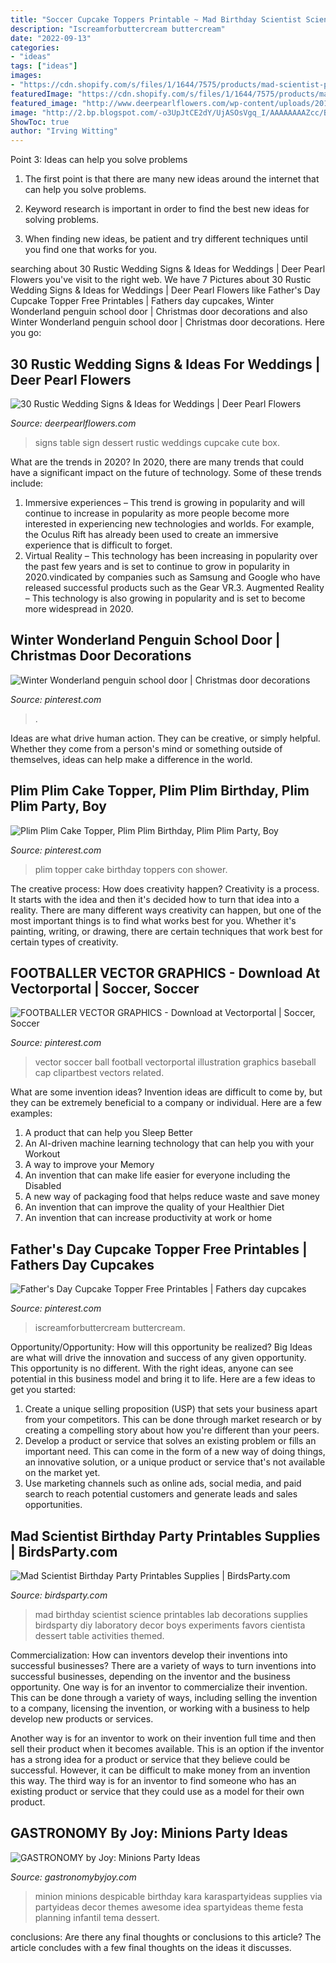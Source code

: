 ```yaml
---
title: "Soccer Cupcake Toppers Printable ~ Mad Birthday Scientist Science Printables Lab Decorations Supplies Birdsparty Diy Laboratory Decor Boys Experiments Favors Cientista Dessert Table Activities Themed"
description: "Iscreamforbuttercream buttercream"
date: "2022-09-13"
categories:
- "ideas"
tags: ["ideas"]
images:
- "https://cdn.shopify.com/s/files/1/1644/7575/products/mad-scientist-party-prinatbles-designs-shop-buy-party-ideas-boys-birthday-science-lab-printables_1024x1024.png?v=1481204735"
featuredImage: "https://cdn.shopify.com/s/files/1/1644/7575/products/mad-scientist-party-prinatbles-designs-shop-buy-party-ideas-boys-birthday-science-lab-printables_1024x1024.png?v=1481204735"
featured_image: "http://www.deerpearlflowers.com/wp-content/uploads/2016/05/dessert-table-sign.jpg"
image: "http://2.bp.blogspot.com/-o3UpJtCE2dY/UjASOsVgq_I/AAAAAAAAZcc/BXI2sLUBpfU/s1600/minion-29.jpg"
ShowToc: true
author: "Irving Witting"
---
```



Point 3: Ideas can help you solve problems
1. The first point is that there are many new ideas around the internet that can help you solve problems.
2. Keyword research is important in order to find the best new ideas for solving problems.

3. When finding new ideas, be patient and try different techniques until you find one that works for you.

	

		
searching about 30 Rustic Wedding Signs &amp; Ideas for Weddings | Deer Pearl Flowers you've visit to the right web. We have 7 Pictures about 30 Rustic Wedding Signs &amp; Ideas for Weddings | Deer Pearl Flowers like Father&#039;s Day Cupcake Topper Free Printables | Fathers day cupcakes, Winter Wonderland penguin school door | Christmas door decorations and also Winter Wonderland penguin school door | Christmas door decorations. Here you go:
		
    
## 30 Rustic Wedding Signs &amp; Ideas For Weddings | Deer Pearl Flowers

<img loading=lazy src="http://www.deerpearlflowers.com/wp-content/uploads/2016/05/dessert-table-sign.jpg" onerror="this.onerror=null;this.src='https://tse2.mm.bing.net/th?id=OIP.uv3Qqf6cX23SUYp-y84TzAHaLF&amp;pid=15.1';" alt="30 Rustic Wedding Signs &amp; Ideas for Weddings | Deer Pearl Flowers">

_Source: deerpearlflowers.com_

>signs table sign dessert rustic weddings cupcake cute box. 

	

What are the trends in 2020?
In 2020, there are many trends that could have a significant impact on the future of technology. Some of these trends include:
1. Immersive experiences – This trend is growing in popularity and will continue to increase in popularity as more people become more interested in experiencing new technologies and worlds. For example, the Oculus Rift has already been used to create an immersive experience that is difficult to forget.
2. Virtual Reality – This technology has been increasing in popularity over the past few years and is set to continue to grow in popularity in 2020.vindicated by companies such as Samsung and Google who have released successful products such as the Gear VR.3. Augmented Reality – This technology is also growing in popularity and is set to become more widespread in 2020.

    
## Winter Wonderland Penguin School Door | Christmas Door Decorations

<img loading=lazy src="https://i.pinimg.com/736x/1e/ee/f5/1eeef5baff7bd1a11bf120ee2bd03150.jpg" onerror="this.onerror=null;this.src='https://tse3.mm.bing.net/th?id=OIP.jU-8akvunXH8LcQvUpqjCQHaJ3&amp;pid=15.1';" alt="Winter Wonderland penguin school door | Christmas door decorations">

_Source: pinterest.com_

>. 

	

Ideas are what drive human action. They can be creative, or simply helpful. Whether they come from a person's mind or something outside of themselves, ideas can help make a difference in the world.

    
## Plim Plim Cake Topper, Plim Plim Birthday, Plim Plim Party, Boy

<img loading=lazy src="https://i.pinimg.com/736x/68/a9/d4/68a9d4834ed21e4e4e6113abd8f14387.jpg" onerror="this.onerror=null;this.src='https://tse4.mm.bing.net/th?id=OIP.LWEgKWwtGBApe44nGV0qigHaJ3&amp;pid=15.1';" alt="Plim Plim Cake Topper, Plim Plim Birthday, Plim Plim Party, Boy">

_Source: pinterest.com_

>plim topper cake birthday toppers con shower. 

	

The creative process: How does creativity happen?
Creativity is a process. It starts with the idea and then it's decided how to turn that idea into a reality. There are many different ways creativity can happen, but one of the most important things is to find what works best for you. Whether it's painting, writing, or drawing, there are certain techniques that work best for certain types of creativity.

    
## FOOTBALLER VECTOR GRAPHICS - Download At Vectorportal | Soccer, Soccer

<img loading=lazy src="https://i.pinimg.com/736x/2c/cc/f2/2cccf2c1dd7e88f44ac3f5df5de9d4ae.jpg" onerror="this.onerror=null;this.src='https://tse3.mm.bing.net/th?id=OIP.mfemX3KJ79TyruldQAPAPAHaHa&amp;pid=15.1';" alt="FOOTBALLER VECTOR GRAPHICS - Download at Vectorportal | Soccer, Soccer">

_Source: pinterest.com_

>vector soccer ball football vectorportal illustration graphics baseball cap clipartbest vectors related. 

	

What are some invention ideas?
Invention ideas are difficult to come by, but they can be extremely beneficial to a company or individual. Here are a few examples:
1. A product that can help you Sleep Better 
2. An AI-driven machine learning technology that can help you with your Workout 
3. A way to improve your Memory 
4. An invention that can make life easier for everyone including the Disabled 
5. A new way of packaging food that helps reduce waste and save money 
6. An invention that can improve the quality of your Healthier Diet 
7. An invention that can increase productivity at work or home 
    
## Father&#039;s Day Cupcake Topper Free Printables | Fathers Day Cupcakes

<img loading=lazy src="https://i.pinimg.com/736x/fd/51/04/fd51040cc91bbaf19af1d6105d0dd6b5.jpg" onerror="this.onerror=null;this.src='https://tse1.mm.bing.net/th?id=OIP.kOirgzH9_Ri62fwByIJKtgHaLG&amp;pid=15.1';" alt="Father&#039;s Day Cupcake Topper Free Printables | Fathers day cupcakes">

_Source: pinterest.com_

>iscreamforbuttercream buttercream. 

	

Opportunity/Opportunity: How will this opportunity be realized?
Big Ideas are what will drive the innovation and success of any given opportunity. This opportunity is no different. With the right ideas, anyone can see potential in this business model and bring it to life. Here are a few ideas to get you started: 
1. Create a unique selling proposition (USP) that sets your business apart from your competitors. This can be done through market research or by creating a compelling story about how you're different than your peers. 
2. Develop a product or service that solves an existing problem or fills an important need. This can come in the form of a new way of doing things, an innovative solution, or a unique product or service that's not available on the market yet. 
3. Use marketing channels such as online ads, social media, and paid search to reach potential customers and generate leads and sales opportunities.

    
## Mad Scientist Birthday Party Printables Supplies | BirdsParty.com

<img loading=lazy src="https://cdn.shopify.com/s/files/1/1644/7575/products/mad-scientist-party-prinatbles-designs-shop-buy-party-ideas-boys-birthday-science-lab-printables_1024x1024.png?v=1481204735" onerror="this.onerror=null;this.src='https://tse2.mm.bing.net/th?id=OIP.OPg6LnLRyaDANvu4GOEH6wHaJ3&amp;pid=15.1';" alt="Mad Scientist Birthday Party Printables Supplies | BirdsParty.com">

_Source: birdsparty.com_

>mad birthday scientist science printables lab decorations supplies birdsparty diy laboratory decor boys experiments favors cientista dessert table activities themed. 

	

Commercialization: How can inventors develop their inventions into successful businesses?
There are a variety of ways to turn inventions into successful businesses, depending on the inventor and the business opportunity. 
One way is for an inventor to commercialize their invention. This can be done through a variety of ways, including selling the invention to a company, licensing the invention, or working with a business to help develop new products or services. 

Another way is for an inventor to work on their invention full time and then sell their product when it becomes available. This is an option if the inventor has a strong idea for a product or service that they believe could be successful. However, it can be difficult to make money from an invention this way. 
The third way is for an inventor to find someone who has an existing product or service that they could use as a model for their own product.

    
## GASTRONOMY By Joy: Minions Party Ideas

<img loading=lazy src="http://2.bp.blogspot.com/-o3UpJtCE2dY/UjASOsVgq_I/AAAAAAAAZcc/BXI2sLUBpfU/s1600/minion-29.jpg" onerror="this.onerror=null;this.src='https://tse4.mm.bing.net/th?id=OIP.IRIqzIb-OlsPcGr07i0PBQHaLK&amp;pid=15.1';" alt="GASTRONOMY by Joy: Minions Party Ideas">

_Source: gastronomybyjoy.com_

>minion minions despicable birthday kara karaspartyideas supplies via partyideas decor themes awesome idea spartyideas theme festa planning infantil tema dessert. 

	

conclusions: Are there any final thoughts or conclusions to this article?
The article concludes with a few final thoughts on the ideas it discusses.

